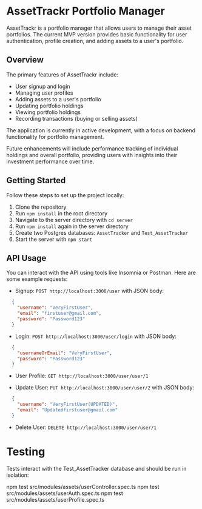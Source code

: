 # AssetTrackr Portfolio Manager

AssetTrackr is a portfolio manager that allows users to manage their asset portfolios. The current MVP version provides basic functionality for user authentication, profile creation, and adding assets to a user's portfolio.

## Overview

The primary features of AssetTrackr include:

- User signup and login
- Managing user profiles
- Adding assets to a user's portfolio
- Updating portfolio holdings
- Viewing portfolio holdings
- Recording transactions (buying or selling assets)

The application is currently in active development, with a focus on backend functionality for portfolio management.

Future enhancements will include performance tracking of individual holdings and overall portfolio, providing users with insights into their investment performance over time.

## Getting Started

Follow these steps to set up the project locally:

1. Clone the repository
2. Run `npm install` in the root directory
3. Navigate to the server directory with `cd server`
4. Run `npm install` again in the server directory
5. Create two Postgres databases: `AssetTracker` and `Test_AssetTracker`
6. Start the server with `npm start`

## API Usage

You can interact with the API using tools like Insomnia or Postman. Here are some example requests:

- Signup: `POST http://localhost:3000/user` with JSON body:
```json
  {
    "username": "VeryFirstUser",
    "email": "firstuser@gmail.com",
    "password": "Password123"
  }
```

- Login: `POST http://localhost:3000/user/login` with JSON body:
```json
  {
    "usernameOrEmail": "VeryFirstUser",
    "password": "Password123"
  }
```

- User Profile: `GET http://localhost:3000/user/user/1`

- Update User: `PUT http://localhost:3000/user/user/2` with JSON body:
```json
  {
    "username": "VeryFirstUser(UPDATED)",
    "email": "Updatedfirstuser@gmail.com"
  }
```

- Delete User: `DELETE http://localhost:3000/user/user/1`

# Testing
Tests interact with the Test_AssetTracker database and should be run in isolation:

npm test src/modules/assets/userController.spec.ts
npm test src/modules/assets/userAuth.spec.ts
npm test src/modules/assets/userProfile.spec.ts